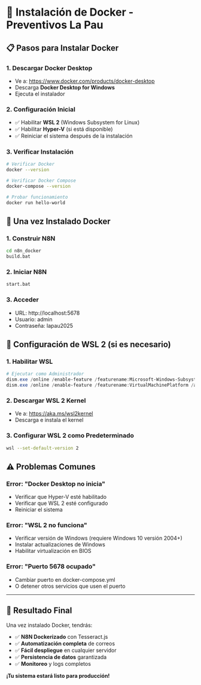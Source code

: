 # 🐳 Instalación de Docker - Preventivos La Pau

## 📋 Pasos para Instalar Docker

### 1. Descargar Docker Desktop
- Ve a: https://www.docker.com/products/docker-desktop
- Descarga **Docker Desktop for Windows**
- Ejecuta el instalador

### 2. Configuración Inicial
- ✅ Habilitar **WSL 2** (Windows Subsystem for Linux)
- ✅ Habilitar **Hyper-V** (si está disponible)
- ✅ Reiniciar el sistema después de la instalación

### 3. Verificar Instalación
```bash
# Verificar Docker
docker --version

# Verificar Docker Compose
docker-compose --version

# Probar funcionamiento
docker run hello-world
```

## 🚀 Una vez Instalado Docker

### 1. Construir N8N
```bash
cd n8n_docker
build.bat
```

### 2. Iniciar N8N
```bash
start.bat
```

### 3. Acceder
- URL: http://localhost:5678
- Usuario: admin
- Contraseña: lapau2025

## 🔧 Configuración de WSL 2 (si es necesario)

### 1. Habilitar WSL
```powershell
# Ejecutar como Administrador
dism.exe /online /enable-feature /featurename:Microsoft-Windows-Subsystem-Linux /all /norestart
dism.exe /online /enable-feature /featurename:VirtualMachinePlatform /all /norestart
```

### 2. Descargar WSL 2 Kernel
- Ve a: https://aka.ms/wsl2kernel
- Descarga e instala el kernel

### 3. Configurar WSL 2 como Predeterminado
```bash
wsl --set-default-version 2
```

## ⚠️ Problemas Comunes

### Error: "Docker Desktop no inicia"
- Verificar que Hyper-V esté habilitado
- Verificar que WSL 2 esté configurado
- Reiniciar el sistema

### Error: "WSL 2 no funciona"
- Verificar versión de Windows (requiere Windows 10 versión 2004+)
- Instalar actualizaciones de Windows
- Habilitar virtualización en BIOS

### Error: "Puerto 5678 ocupado"
- Cambiar puerto en docker-compose.yml
- O detener otros servicios que usen el puerto

---

## 🎯 Resultado Final

Una vez instalado Docker, tendrás:
- ✅ **N8N Dockerizado** con Tesseract.js
- ✅ **Automatización completa** de correos
- ✅ **Fácil despliegue** en cualquier servidor
- ✅ **Persistencia de datos** garantizada
- ✅ **Monitoreo** y logs completos

**¡Tu sistema estará listo para producción!**
